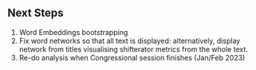 ## Next Steps
1. Word Embeddings bootstrapping
2. Fix word networks so that all text is displayed: alternatively, display network from titles visualising shifterator metrics from the whole text.
3. Re-do analysis when Congressional session finishes (Jan/Feb 2023)


